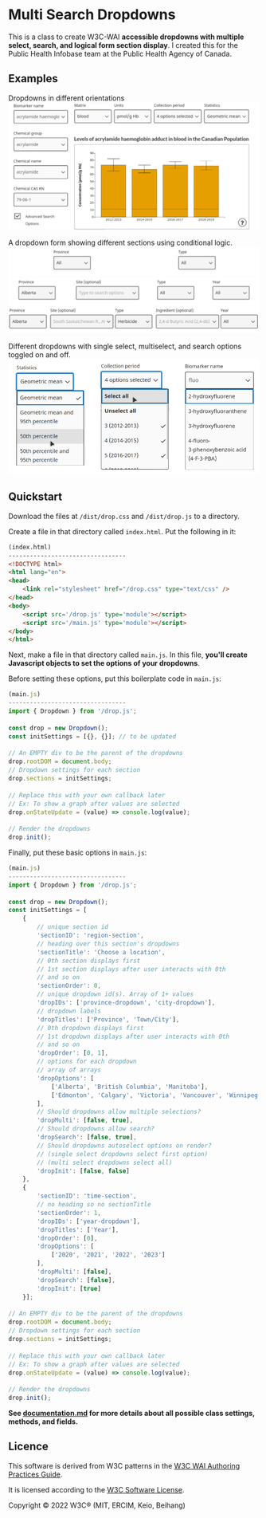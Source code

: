 # Multi Search Dropdowns

This is a class to create W3C-WAI **accessible dropdowns with multiple select, search, and logical form section display**. I created this for the Public Health Infobase team at the Public Health Agency of Canada.

## Examples
Dropdowns in different orientations ![vertical and horizontal dropdowns](./images/dropOrientations.png)

A dropdown form showing different sections using conditional logic.
![only two dropdowns show](./images/dropLogic1.png) 
![more dropdowns appear with user input](./images/dropLogic2.png) 
![all dropdowns appear and have values](./images/dropLogic3.png) 

Different dropdowns with single select, multiselect, and search options toggled on and off.
![single select dropdowns](./images/dropTypes.png)

## Quickstart
Download the files at `/dist/drop.css` and `/dist/drop.js` to a directory.

Create a file in that directory called `index.html`. Put the following in it: 

```html
(index.html)
---------------------------------
<!DOCTYPE html>
<html lang="en">
<head>
    <link rel="stylesheet" href="/drop.css" type="text/css" />
</head>
<body>
    <script src='/drop.js' type='module'></script>
    <script src='/main.js' type='module'></script>
</body>
</html>
```

Next, make a file in that directory called `main.js`. In this file, **you'll create Javascript objects to set the options of your dropdowns**.

Before setting these options, put this boilerplate code in `main.js`:

```js
(main.js)
---------------------------------
import { Dropdown } from '/drop.js';

const drop = new Dropdown();
const initSettings = [{}, {}]; // to be updated

// An EMPTY div to be the parent of the dropdowns
drop.rootDOM = document.body;
// Dropdown settings for each section
drop.sections = initSettings;

// Replace this with your own callback later
// Ex: To show a graph after values are selected
drop.onStateUpdate = (value) => console.log(value);

// Render the dropdowns
drop.init();
```

Finally, put these basic options in `main.js`:
```js
(main.js)
---------------------------------
import { Dropdown } from '/drop.js';

const drop = new Dropdown();
const initSettings = [
    {
        // unique section id
        'sectionID': 'region-section',
        // heading over this section's dropdowns
        'sectionTitle': 'Choose a location',
        // 0th section displays first
        // 1st section displays after user interacts with 0th
        // and so on
        'sectionOrder': 0,
        // unique dropdown id(s). Array of 1+ values
        'dropIDs': ['province-dropdown', 'city-dropdown'],
        // dropdown labels
        'dropTitles': ['Province', 'Town/City'],
        // 0th dropdown displays first
        // 1st dropdown displays after user interacts with 0th
        // and so on
        'dropOrder': [0, 1],
        // options for each dropdown
        // array of arrays
        'dropOptions': [
            ['Alberta', 'British Columbia', 'Manitoba'],
            ['Edmonton', 'Calgary', 'Victoria', 'Vancouver', 'Winnipeg', 'Brandon']
        ],
        // Should dropdowns allow multiple selections?
        'dropMulti': [false, true],
        // Should dropdowns allow search?
        'dropSearch': [false, true],
        // Should dropdowns autoselect options on render?
        // (single select dropdowns select first option)
        // (multi select dropdowns select all)
        'dropInit': [false, false]
    }, 
    {
        'sectionID': 'time-section',
        // no heading so no sectionTitle
        'sectionOrder': 1,
        'dropIDs': ['year-dropdown'],
        'dropTitles': ['Year'],
        'dropOrder': [0],
        'dropOptions': [
            ['2020', '2021', '2022', '2023']
        ],
        'dropMulti': [false],
        'dropSearch': [false],
        'dropInit': [true]
    }];

// An EMPTY div to be the parent of the dropdowns
drop.rootDOM = document.body;
// Dropdown settings for each section
drop.sections = initSettings;

// Replace this with your own callback later
// Ex: To show a graph after values are selected
drop.onStateUpdate = (value) => console.log(value);

// Render the dropdowns
drop.init();
```

**See [documentation.md](/documentation.md) for more details about all possible class settings, methods, and fields.**

## Licence
This software is derived from W3C patterns in the [W3C WAI Authoring Practices Guide](https://www.w3.org/WAI/ARIA/apg/patterns/).

It is licensed according to the [W3C Software License](https://www.w3.org/Consortium/Legal/2015/copyright-software-and-document).

Copyright © 2022 W3C® (MIT, ERCIM, Keio, Beihang)